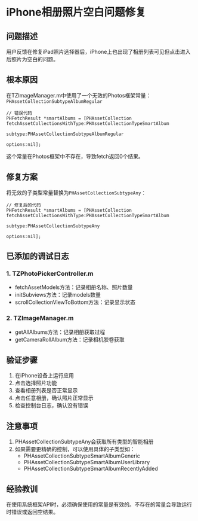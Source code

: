 # iPhone相册照片空白问题修复

## 问题描述
用户反馈在修复iPad照片选择器后，iPhone上也出现了相册列表可见但点击进入后照片为空白的问题。

## 根本原因
在TZImageManager.m中使用了一个无效的Photos框架常量：`PHAssetCollectionSubtypeAlbumRegular`

```objc
// 错误代码
PHFetchResult *smartAlbums = [PHAssetCollection fetchAssetCollectionsWithType:PHAssetCollectionTypeSmartAlbum 
                                                                     subtype:PHAssetCollectionSubtypeAlbumRegular 
                                                                     options:nil];
```

这个常量在Photos框架中不存在，导致fetch返回0个结果。

## 修复方案
将无效的子类型常量替换为`PHAssetCollectionSubtypeAny`：

```objc
// 修复后的代码
PHFetchResult *smartAlbums = [PHAssetCollection fetchAssetCollectionsWithType:PHAssetCollectionTypeSmartAlbum 
                                                                     subtype:PHAssetCollectionSubtypeAny 
                                                                     options:nil];
```

## 已添加的调试日志

### 1. TZPhotoPickerController.m
- fetchAssetModels方法：记录相册名称、照片数量
- initSubviews方法：记录models数量
- scrollCollectionViewToBottom方法：记录显示状态

### 2. TZImageManager.m
- getAllAlbums方法：记录相册获取过程
- getCameraRollAlbum方法：记录相机胶卷获取

## 验证步骤
1. 在iPhone设备上运行应用
2. 点击选择照片功能
3. 查看相册列表是否正常显示
4. 点击任意相册，确认照片正常显示
5. 检查控制台日志，确认没有错误

## 注意事项
1. PHAssetCollectionSubtypeAny会获取所有类型的智能相册
2. 如果需要更精确的控制，可以使用具体的子类型如：
   - PHAssetCollectionSubtypeSmartAlbumGeneric
   - PHAssetCollectionSubtypeSmartAlbumUserLibrary
   - PHAssetCollectionSubtypeSmartAlbumRecentlyAdded

## 经验教训
在使用系统框架API时，必须确保使用的常量是有效的。不存在的常量会导致运行时错误或返回空结果。